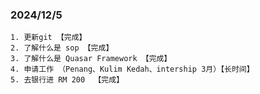 ### 2024/12/5

```
1. 更新git 【完成】
2. 了解什么是 sop 【完成】
3. 了解什么是 Quasar Framework 【完成】
4. 申请工作 （Penang、Kulim Kedah、intership 3月）【长时间】
5. 去银行进 RM 200  【完成】
```













































